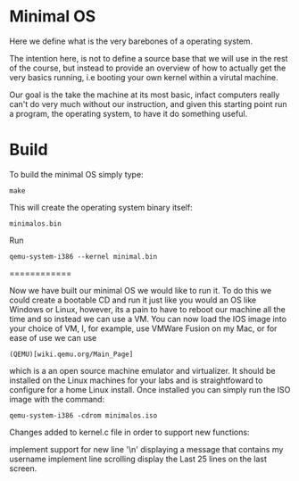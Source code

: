 Minimal OS
==========

Here we define what is the very barebones of a operating system.

The intention here, is not to define a source base that we will use in the rest
of the course, but instead to provide an overview of how to actually get the
very basics running, i.e booting your own kernel within a virutal machine.

Our goal is the take the machine at its most basic, infact computers really
can't do very much without our instruction, and given this starting point run a
program, the operating system, to have it do something useful.

Build
============

To build the minimal OS simply type:

    make

This will create the operating system binary itself:

    minimalos.bin

Run
  
    qemu-system-i386 --kernel minimal.bin
============

Now we have built our minimal OS we would like to run it. To do this we could
create a bootable CD and run it just like you would an OS like Windows or Linux,
however, its a pain to have to reboot our machine all the time and so instead
we can use a VM. You can now load the IOS image into your choice of VM, I, for
example, use VMWare Fusion on my Mac, or for ease of use we can use

    (QEMU)[wiki.qemu.org/Main_Page]

which is a an open source machine emulator and virtualizer. It should be
installed on the Linux machines for your labs and is straightfoward
to configure for a home Linux install. Once installed you can simply
run the ISO image with the command:

    qemu-system-i386 -cdrom minimalos.iso

Changes added to kernel.c file in order to support new functions:

implement support for new line '\n'
displaying a message that contains my username
implement line scrolling
display the Last 25 lines on the last screen. 
